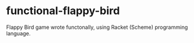 # functional-flappy-bird
Flappy Bird game wrote functonally, using Racket (Scheme) programming language.
